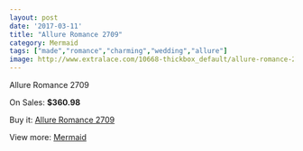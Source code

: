 ```yaml
---
layout: post
date: '2017-03-11'
title: "Allure Romance 2709"
category: Mermaid
tags: ["made","romance","charming","wedding","allure"]
image: http://www.extralace.com/10668-thickbox_default/allure-romance-2709.jpg
---
```

Allure Romance 2709

On Sales: **$360.98**
<a href="https://www.extralace.com/mermaid/5027-allure-romance-2709.html"><amp-img layout="responsive" width="600" height="600" src="//www.extralace.com/10668-thickbox_default/allure-romance-2709.jpg" alt="Allure Romance 2709 0" /></a>
<a href="https://www.extralace.com/mermaid/5027-allure-romance-2709.html"><amp-img layout="responsive" width="600" height="600" src="//www.extralace.com/10670-thickbox_default/allure-romance-2709.jpg" alt="Allure Romance 2709 1" /></a>
<a href="https://www.extralace.com/mermaid/5027-allure-romance-2709.html"><amp-img layout="responsive" width="600" height="600" src="//www.extralace.com/10669-thickbox_default/allure-romance-2709.jpg" alt="Allure Romance 2709 2" /></a>

Buy it: [Allure Romance 2709](https://www.extralace.com/mermaid/5027-allure-romance-2709.html "Allure Romance 2709")

View more: [Mermaid](https://www.extralace.com/5-mermaid "Mermaid")